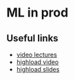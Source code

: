 # ML in prod

## Useful links

* [video lectures](https://www.youtube.com/playlist?list=PLWl-MCDg9TOcK-1RZhaO2dpHvK0fffVGF)
* [highload video](https://www.youtube.com/watch?v=A-5oFH9bTO0)
* [highload slides](https://www.highload.ru/spring/2021/abstracts/7190)
